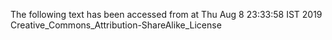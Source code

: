 The following text has been accessed from at Thu Aug 8 23:33:58 IST 2019
Creative_Commons_Attribution-ShareAlike_License
